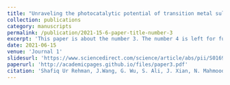 ```yaml
---
title: "Unraveling the photocatalytic potential of transition metal sulfide and selenide monolayers for overall water splitting and photo-corrosion inhibition"
collection: publications
category: manuscripts
permalink: /publication/2021-15-6-paper-title-number-3
excerpt: 'This paper is about the number 3. The number 4 is left for future work.'
date: 2021-06-15
venue: 'Journal 1'
slidesurl: 'https://www.sciencedirect.com/science/article/abs/pii/S0169433221003809'
paperurl: 'http://academicpages.github.io/files/paper3.pdf'
citation: 'Shafiq Ur Rehman, J.Wang, G. Wu, S. Ali, J. Xian, N. Mahmood, J. Mater. Chem. A, 2024,12, 6693-6702 '
---
```

